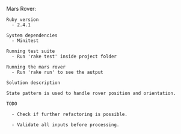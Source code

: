 Mars Rover:

    Ruby version
      - 2.4.1

    System dependencies
      - Minitest

    Running test suite
      - Run 'rake test' inside project folder

    Running the mars rover
      - Run 'rake run' to see the autput

    Solution description

    State pattern is used to handle rover position and orientation.

    TODO

      - Check if further refactoring is possible.

      - Validate all inputs before processing.
